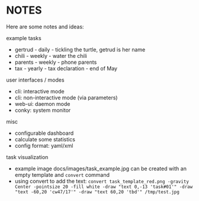 # NOTES

Here are some notes and ideas:

example tasks
- gertrud - daily - tickling the turtle, getrud is her name
- chili - weekly - water the chili
- parents - weekly - phone parents
- tax - yearly - tax declaration - end of May

user interfaces / modes
- cli: interactive mode
- cli: non-interactive mode (via parameters)
- web-ui: daemon mode
- conky: system monitor

misc
- configurable dashboard
- calculate some statistics
- config format: yaml/xml

task visualization
- example image docs/images/task_example.jpg can be created with an empty template and `convert` command
- using convert to add the text: `convert task_template_red.png -gravity Center -pointsize 20 -fill white -draw "text 0,-13 'task#01'" -draw "text -60,20 'cw47/17'" -draw "text 60,20 'tbd'" /tmp/test.jpg`

